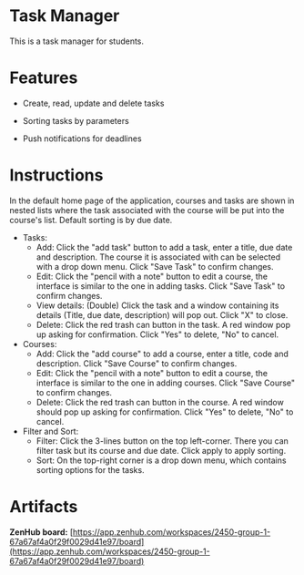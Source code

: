 # Task Manager
This is a task manager for students.

# Features
- Create, read, update and delete tasks

- Sorting tasks by parameters

- Push notifications for deadlines

# Instructions
In the default home page of the application, courses and tasks are shown in nested lists where the task associated with the course will be put into the course's list. Default sorting is by due date.

- Tasks:
    - Add: Click the "add task" button to add a task, enter a title, due date and description. The course it is associated with can be selected with a drop down menu. Click "Save Task" to confirm changes.
    - Edit: Click the "pencil with a note" button to edit a course, the interface is similar to the one in adding tasks. Click "Save Task" to confirm changes.
    - View details: (Double) Click the task and a window containing its details (Title, due date, description) will pop out. Click "X" to close.
    - Delete: Click the red trash can button in the task. A red window pop up asking for confirmation. Click "Yes" to delete, "No" to cancel.
- Courses:
    - Add: Click the "add course" to add a course, enter a title, code and description. Click "Save Course" to confirm changes.
    - Edit: Click the "pencil with a note" button to edit a course, the interface is similar to the one in adding courses. Click "Save Course" to confirm changes.
    - Delete: Click the red trash can button in the course. A red window should pop up asking for confirmation. Click "Yes" to delete, "No" to cancel.
- Filter and Sort:
    - Filter: Click the 3-lines button on the top left-corner. There you can filter task but its course and due date. Click apply to apply sorting.
    - Sort: On the top-right corner is a drop down menu, which contains sorting options for the tasks.
# Artifacts
**ZenHub board:** [https://app.zenhub.com/workspaces/2450-group-1-67a67af4a0f29f0029d41e97/board](https://app.zenhub.com/workspaces/2450-group-1-67a67af4a0f29f0029d41e97/board)

